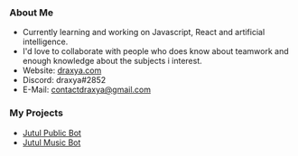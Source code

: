 ### About Me

- Currently learning and working on Javascript, React and artificial intelligence.
- I'd love to collaborate with people who does know about teamwork and enough knowledge about the subjects i interest.
- Website: [draxya.com](https://draxya.com)
- Discord: draxya#2852
- E-Mail: contactdraxya@gmail.com

### My Projects

- [Jutul Public Bot](https://top.gg/bot/759823414042034178)
- [Jutul Music Bot](https://www.jutulmusicbot.tk)
